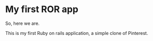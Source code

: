 # My first ROR app

So, here we are. 

This is my first Ruby on rails application, a simple clone of Pinterest.
